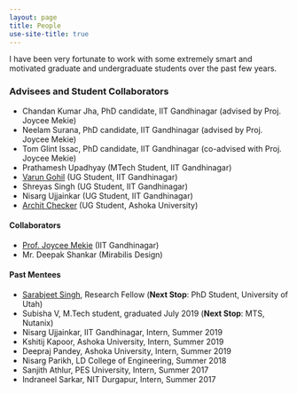 ```yaml
---
layout: page
title: People
use-site-title: true
---
```


I have been very fortunate to work with some extremely smart and 
motivated graduate and undergraduate students over the past few years.

### Advisees and Student Collaborators
* Chandan Kumar Jha, PhD candidate, IIT Gandhinagar (advised by Proj. Joycee Mekie)
* Neelam Surana, PhD candidate, IIT Gandhinagar (advised by Proj. Joycee Mekie)
* Tom Glint Issac, PhD candidate, IIT Gandhinagar (co-advised with Proj. Joycee Mekie)
* Prathamesh Upadhyay (MTech Student, IIT Gandhinagar)
* <a href="https://varungohil.github.io">Varun Gohil</a> (UG Student, IIT Gandhinagar)
* Shreyas Singh (UG Student, IIT Gandhinagar)
* Nisarg Ujjainkar (UG Student, IIT Gandhinagar)
* <a href="https://checker5965.github.io">Archit Checker</a> (UG Student, Ashoka University)

#### Collaborators
* <a href="http://joycee.people.iitgn.ac.in/">Prof. Joycee Mekie</a> (IIT Gandhinagar)
* Mr. Deepak Shankar (Mirabilis Design)

#### Past Mentees
* <a href="https://www.cs.utah.edu/~sarab">Sarabjeet Singh</a>, Research Fellow (**Next Stop**: PhD Student, University of Utah)
* Subisha V, M.Tech student, graduated July 2019 (**Next Stop**: MTS, Nutanix)
* Nisarg Ujjainkar, IIT Gandhinagar, Intern, Summer 2019
* Kshitij Kapoor, Ashoka University, Intern, Summer 2019
* Deepraj Pandey, Ashoka University, Intern, Summer 2019
* Nisarg Parikh, LD College of Engineering, Summer 2018
* Sanjith Athlur, PES University, Intern, Summer 2017
* Indraneel Sarkar, NIT Durgapur, Intern, Summer 2017
